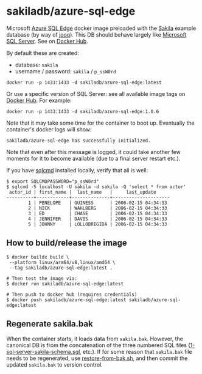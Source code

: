 # sakiladb/azure-sql-edge

Microsoft [Azure SQL Edge](https://hub.docker.com/_/microsoft-azure-sql-edge) docker
image preloaded with the [Sakila](https://dev.mysql.com/doc/sakila/en/) example
database (by way of [jooq](https://www.jooq.org/sakila)). This DB should behave
largely like [Microsoft SQL Server](https://github.com/sakiladb/azure-sql-edge).
See on [Docker Hub](https://hub.docker.com/r/sakiladb/azure-sql-edge).

By default these are created:
- database: `sakila`
- username / password: `sakila` / `p_ssW0rd`


```shell script
docker run -p 1433:1433 -d sakiladb/azure-sql-edge:latest
```

Or use a specific version of SQL Server: see all available image tags
on [Docker Hub](https://hub.docker.com/r/sakiladb/azure-sql-edge/tags). For example:

```shell script
docker run -p 1433:1433 -d sakiladb/azure-sql-edge:1.0.6
```

Note that it may take some time for the container to boot up. Eventually the container's
docker logs will show:

```
sakiladb/azure-sql-edge has successfully initialized.
```

Note that even after this message is logged, it could take another few moments for
it to become available (due to a final server restart etc.).

If you have [sqlcmd](https://docs.microsoft.com/en-us/sql/tools/sqlcmd-utility) installed
locally, verify that all is well:

```shell script
$ export SQLCMDPASSWORD="p_ssW0rd"
$ sqlcmd -S localhost -U sakila -d sakila -Q 'select * from actor'
 actor_id | first_name |  last_name   |     last_update
----------+------------+--------------+---------------------
        1 | PENELOPE   | GUINESS      | 2006-02-15 04:34:33
        2 | NICK       | WAHLBERG     | 2006-02-15 04:34:33
        3 | ED         | CHASE        | 2006-02-15 04:34:33
        4 | JENNIFER   | DAVIS        | 2006-02-15 04:34:33
        5 | JOHNNY     | LOLLOBRIGIDA | 2006-02-15 04:34:33
```

## How to build/release the image

```shell
$ docker buildx build \
 --platform linux/arm64/v8,linux/amd64 \
 --tag sakiladb/azure-sql-edge:latest .

# Then test the image via:
$ docker run sakiladb/azure-sql-edge:latest

# Then push to docker hub (requires credentials)
$ docker push sakiladb/azure-sql-edge:latest sakiladb/azure-sql-edge:latest
```

## Regenerate sakila.bak

When the container starts, it loads data from `sakila.bak`. However, the
canonical DB is from the concatenation of the three numbered SQL files
([1-sql-server-sakila-schema.sql](1-sql-server-sakila-schema.sql), etc.). If
for some reason that `sakila.bak` file needs to be regenerated, use
[restore-from-bak.sh](restore-from-bak.sh), and then commit the updated
`sakila.bak` to version control.
